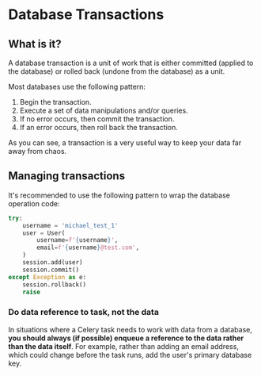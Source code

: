 # Database Transactions

## What is it?

A database transaction is a unit of work that is either committed (applied to the database) or rolled back (undone from
the database) as a unit.

Most databases use the following pattern:

1. Begin the transaction.
2. Execute a set of data manipulations and/or queries.
3. If no error occurs, then commit the transaction.
4. If an error occurs, then roll back the transaction.

As you can see, a transaction is a very useful way to keep your data far away from chaos.

## Managing transactions

It's recommended to use the following pattern to wrap the database operation code:

```python
try:
    username = 'michael_test_1'
    user = User(
        username=f'{username}',
        email=f'{username}@test.com',
    )
    session.add(user)
    session.commit()
except Exception as e:
    session.rollback()
    raise
```

### **Do data reference to task, not the data**

In situations where a Celery task needs to work with data from a database, **you should always (if possible) enqueue a reference to the data rather than the data itself**. For example, rather than adding an email address, which could change before the task runs, add the user's primary database key.